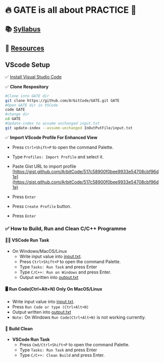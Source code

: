 # :fire: GATE is all about PRACTICE :crossed_fingers:

## :books: [Syllabus](syllabus.md#my-table)

## :traffic_light: [Resources](Resources.md)

## VScode Setup

✅ [Install Visual Studio Code](https://code.visualstudio.com/Download)

✅ **Clone Respository**

```bash
#Clone into GATE dir
git clone https://github.com/ArbitCode/GATE.git GATE
#Open GATE dir in VSCode 
code GATE
#change dir
cd GATE
#Update-index to assume unchanged input.txt 
git update-index --assume-unchanged InOutPutFile/input.txt

```

✅ **Import VScode Profile For Enhanced View**  

- Press `Ctrl+Shift+P` to open the command Palette.  

- Type `Profiles: Import Profile` and select it.  

- Paste Gist URL to import profile [https://gist.github.com/ArbitCode/517c58900f0bee9933e54708cbf96d1e](https://gist.github.com/ArbitCode/517c58900f0bee9933e54708cbf96d1e)  

- Press `Enter`  

- Press `Create Profile` button.  

- Press `Enter`  

### ✅ **How to Build, Run and Clean C/C++ Programme**

#### 🏃‍♀️ VSCode Run Task

- On Windows/MacOS/Linux
  - Write input value into [input.txt](InOutPutFile/input.txt).
  - Press `Ctrl+Shift+P` to open the command Palette.
  - Type `Tasks: Run Task` and press Enter
  - Type `C/C++: Run on Windows` and press Enter.
  - Output written into [output.txt](InOutPutFile/output.txt)

#### 🖥 Run Code(Ctrl+Alt+N) Only On MacOS/Linux

- Write input value into [input.txt](InOutPutFile/input.txt).
- Press `Run Code or type (Ctrl+Alt+N)`
- Output written into [output.txt](InOutPutFile/output.txt)
- `Note:` On Windows `Run Code(Ctrl+Alt+N)` is not working currently.

#### 🚮 Build Clean

- **VSCode Run Task**
  - Press `Cmd/Ctrl+Shift+P` to open the command Palette.
  - Type `Tasks: Run Task` and press Enter
  - Type `C/C++: Clean Build` and press Enter.
